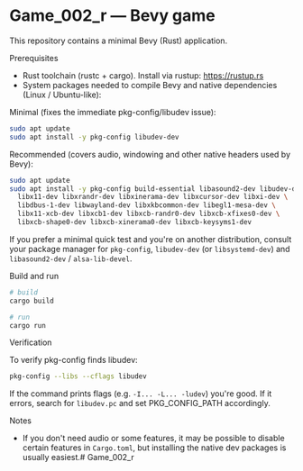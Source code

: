 # Game_002_r — Bevy game

This repository contains a minimal Bevy (Rust) application.

Prerequisites
- Rust toolchain (rustc + cargo). Install via rustup: https://rustup.rs
- System packages needed to compile Bevy and native dependencies (Linux / Ubuntu-like):

Minimal (fixes the immediate pkg-config/libudev issue):

```bash
sudo apt update
sudo apt install -y pkg-config libudev-dev
```

Recommended (covers audio, windowing and other native headers used by Bevy):

```bash
sudo apt update
sudo apt install -y pkg-config build-essential libasound2-dev libudev-dev \
  libx11-dev libxrandr-dev libxinerama-dev libxcursor-dev libxi-dev \
  libdbus-1-dev libwayland-dev libxkbcommon-dev libegl1-mesa-dev \
  libx11-xcb-dev libxcb1-dev libxcb-randr0-dev libxcb-xfixes0-dev \
  libxcb-shape0-dev libxcb-xinerama0-dev libxcb-keysyms1-dev
```

If you prefer a minimal quick test and you're on another distribution, consult your package manager for `pkg-config`, `libudev-dev` (or `libsystemd-dev`) and `libasound2-dev` / `alsa-lib-devel`.

Build and run

```bash
# build
cargo build

# run
cargo run
```

Verification

To verify pkg-config finds libudev:

```bash
pkg-config --libs --cflags libudev
```

If the command prints flags (e.g. `-I... -L... -ludev`) you're good. If it errors, search for `libudev.pc` and set PKG_CONFIG_PATH accordingly.

Notes
- If you don't need audio or some features, it may be possible to disable certain features in `Cargo.toml`, but installing the native dev packages is usually easiest.# Game_002_r